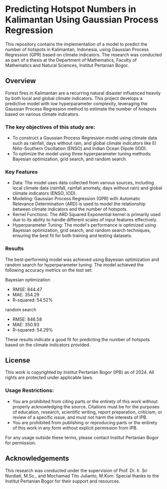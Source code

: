 # Predicting Hotspot Numbers in Kalimantan Using Gaussian Process Regression
This repository contains the implementation of a model to predict the number of hotspots in Kalimantan, Indonesia, using Gaussian Process Regression (GPR) based on climate indicators. The research was conducted as part of a thesis at the Department of Mathematics, Faculty of Mathematics and Natural Sciences, Institut Pertanian Bogor.

## Overview

Forest fires in Kalimantan are a recurring natural disaster influenced heavily by both local and global climate indicators. This project develops a predictive model with low hyperparameter complexity, leveraging the Gaussian Process Regression method to estimate the number of hotspots based on various climate indicators.

### The key objectives of this study are:

- To construct a Gaussian Process Regression model using climate data such as rainfall, days without rain, and global climate indicators like El Niño-Southern Oscillation (ENSO) and Indian Ocean Dipole (IOD).
- To optimize the model using three hyperparameter tuning methods: Bayesian optimization, grid search, and random search.

### Key Features

- Data: The model uses data collected from various sources, including local climate data (rainfall, rainfall anomaly, days without rain) and global climate indicators (ENSO, IOD).
- Modeling: Gaussian Process Regression (GPR) with Automatic Relevance Determination (ARD) is used to model the relationship between climate indicators and the number of hotspots.
- Kernel Functions: The ARD Squared Exponential kernel is primarily used due to its ability to handle different scales of input features effectively.
- Hyperparameter Tuning: The model's performance is optimized using Bayesian optimization, grid search, and random search techniques, ensuring the best fit for both training and testing datasets.

### Results

The best-performing model was achieved using Bayesian optimization and random search for hyperparameter tuning. The model achieved the following accuracy metrics on the test set:

Bayesian optimization
- RMSE: 844.47
- MAE: 354.29
- R-squared: 54.52%

random search
- RMSE: 846.58
- MAE: 350.93
- R-squared: 54.29%

These results indicate a good fit for predicting the number of hotspots based on the climate indicators provided.

## License

This work is copyrighted by Institut Pertanian Bogor (IPB) as of 2024. All rights are protected under applicable laws.

### Usage Restrictions:

- You are prohibited from citing parts or the entirety of this work without properly acknowledging the source. Citations must be for the purposes of education, research, scientific writing, report preparation, criticism, or review of a specific issue, and must not harm the interests of IPB.
- You are prohibited from publishing or reproducing parts or the entirety of this work in any form without explicit permission from IPB.

For any usage outside these terms, please contact Institut Pertanian Bogor for permission.

## Acknowledgements

This research was conducted under the supervision of Prof. Dr. Ir. Sri Nurdiati, M.Sc., and Mochamad Tito Julianto, M.Kom. Special thanks to the Institut Pertanian Bogor for their support and resources.

